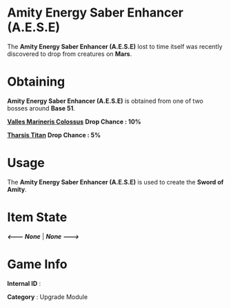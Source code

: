 # Amity Energy Saber Enhancer (A.E.S.E)

The **Amity Energy Saber Enhancer (A.E.S.E)** lost to time itself was recently discovered to drop from creatures on **Mars**.

# Obtaining

**Amity Energy Saber Enhancer (A.E.S.E)** is obtained from one of two bosses around **Base 51**.
 
[**Valles Marineris Colossus**]() **Drop Chance : 10%**

[**Tharsis Titan**]() **Drop Chance : 5%**

# Usage

The **Amity Energy Saber Enhancer (A.E.S.E)** is used to create the **Sword of Amity**.

# Item State

***<--- None*** | ***None --->***

# Game Info

**Internal ID** : 

**Category** : Upgrade Module
